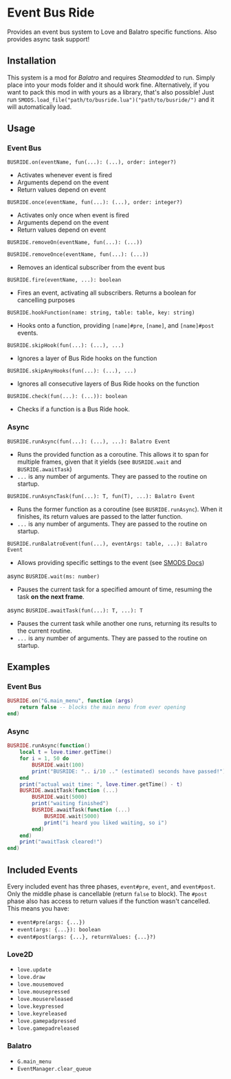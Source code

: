# Event Bus Ride
Provides an event bus system to Love and Balatro specific functions.
Also provides async task support!

## Installation
This system is a mod for *Balatro* and requires *Steamodded* to run.
Simply place into your mods folder and it should work fine.
Alternatively, if you want to pack this mod in with yours as a library, that's also possible! Just run `SMODS.load_file("path/to/busride.lua")("path/to/busride/")` and it will automatically load.

## Usage
### Event Bus
`BUSRIDE.on(eventName, fun(...): (...), order: integer?)`
- Activates whenever event is fired
- Arguments depend on the event
- Return values depend on event

`BUSRIDE.once(eventName, fun(...): (...), order: integer?)`
- Activates only once when event is fired
- Arguments depend on the event
- Return values depend on event

`BUSRIDE.removeOn(eventName, fun(...): (...))`

`BUSRIDE.removeOnce(eventName, fun(...): (...))`
- Removes an identical subscriber from the event bus

`BUSRIDE.fire(eventName, ...): boolean`
- Fires an event, activating all subscribers. Returns a boolean for cancelling purposes

`BUSRIDE.hookFunction(name: string, table: table, key: string)`
- Hooks onto a function, providing `[name]#pre`, `[name]`, and `[name]#post` events.

`BUSRIDE.skipHook(fun(...): (...), ...)`
- Ignores a layer of Bus Ride hooks on the function

`BUSRIDE.skipAnyHooks(fun(...): (...), ...)`
- Ignores all consecutive layers of Bus Ride hooks on the function

`BUSRIDE.check(fun(...): (...)): boolean`
- Checks if a function is a Bus Ride hook.
### Async
`BUSRIDE.runAsync(fun(...): (...), ...): Balatro Event`
- Runs the provided function as a coroutine. This allows it to span for multiple frames, given that it yields (see `BUSRIDE.wait` and `BUSRIDE.awaitTask`)
- `...` is any number of arguments. They are passed to the routine on startup.

`BUSRIDE.runAsyncTask(fun(...): T, fun(T), ...): Balatro Event`
- Runs the former function as a coroutine (see `BUSRIDE.runAsync`). When it finishes, its return values are passed to the latter function.
- `...` is any number of arguments. They are passed to the routine on startup.

`BUSRIDE.runBalatroEvent(fun(...), eventArgs: table, ...): Balatro Event`
- Allows providing specific settings to the event (see [SMODS Docs](https://github.com/Steamodded/smods/wiki/Guide-%E2%80%90-Event-Manager))

async `BUSRIDE.wait(ms: number)`
- Pauses the current task for a specified amount of time, resuming the task **on the next frame**.

async `BUSRIDE.awaitTask(fun(...): T, ...): T`
- Pauses the current task while another one runs, returning its results to the current routine.
- `...` is any number of arguments. They are passed to the routine on startup.

## Examples
### Event Bus
```lua
BUSRIDE.on("G.main_menu", function (args)
    return false -- blocks the main menu from ever opening
end)
```
### Async
```lua
BUSRIDE.runAsync(function()
    local t = love.timer.getTime()
    for i = 1, 50 do
        BUSRIDE.wait(100)
        print("BUSRIDE: ".. i/10 .." (estimated) seconds have passed!")
    end
    print("actual wait time: ", love.timer.getTime() - t)
    BUSRIDE.awaitTask(function (...)
        BUSRIDE.wait(5000)
        print("waiting finished")
        BUSRIDE.awaitTask(function (...)
            BUSRIDE.wait(5000)
            print("i heard you liked waiting, so i")
        end)
    end)
    print("awaitTask cleared!")
end)
```

## Included Events
Every included event has three phases, `event#pre`, `event`, and `event#post`. Only the middle phase is cancellable (return `false` to block).
The `#post` phase also has access to return values if the function wasn't cancelled.
This means you have:
- `event#pre(args: {...})`
- `event(args: {...}): boolean`
- `event#post(args: {...}, returnValues: {...}?)`
### Love2D
- `love.update`
- `love.draw`
- `love.mousemoved`
- `love.mousepressed`
- `love.mousereleased`
- `love.keypressed`
- `love.keyreleased`
- `love.gamepadpressed`
- `love.gamepadreleased`
### Balatro
- `G.main_menu`
- `EventManager.clear_queue`